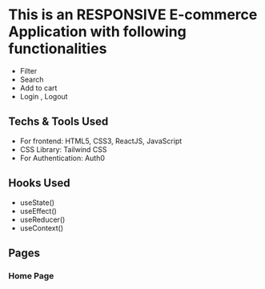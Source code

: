 # This is an RESPONSIVE E-commerce Application with following functionalities
* Filter
* Search
* Add to cart
* Login , Logout

## Techs & Tools Used
* For frontend: HTML5, CSS3, ReactJS, JavaScript
* CSS Library: Tailwind CSS
* For Authentication: Auth0

## Hooks Used
* useState()
* useEffect()
* useReducer()
* useContext()

## Pages

### Home Page
